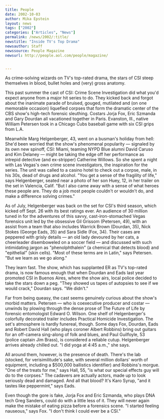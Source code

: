 ```yaml
---
title: People
date: 2002-10-03
author: Mika Epstein
layout: news
tags: ["2002"]
categories: ["Articles", "News"]
permalink: /news/2002/:title/
newstitle: "Inside TV's Top Drama"
newsauthor: Staff  
newssource: People Magazine  
newsurl: http://people.aol.com/people/magazine/  


---
```


As crime-solving wizards on TV's top-rated drama, the stars of CSI steep themselves in blood, bullet holes and (very) gross anatomy. 

This past summer the cast of CSI: Crime Scene Investigation did what you'd expect anyone from a major hit series to do. They kicked back and forgot about the inanimate parade of bruised, gouged, mutilated and (on one memorable occasion) liquefied corpses that form the dramatic center of the CBS show's high-tech forensic sleuthing. Costars Jorja Fox, Eric Szmanda and Gary Dourdan all vacationed together in Paris. Evanston, Ill., native William Petersen took in a Chicago Cubs baseball game with six CSI grips from L.A. 

Meanwhile Marg Helgenberger, 43, went on a busman's holiday from hell: She'd been worried that the show's phenomenal popularity &#8212; signaled by its own new spinoff, CSI: Miami, teaming NYPD Blue alumni David Caruso and Kim Delaney &#8212; might be taking the edge off her performance as intrepid detective (and ex-stripper) Catherine Willows. So she spent a night with Las Vegas's own crime scene investigators, the inspiration for the series. The unit was called to a casino hotel to check out a corpse, male, in his 30s, dead of drugs and alcohol. "You get a sense of the fragility of life," says Helgenberger, seated near a photo of her son Huey, 12, in her trailer on the set in Valencia, Calif. "But I also came away with a sense of what heroes these people are. They do a job most people couldn't or wouldn't do, and make a difference solving crimes." 

As of July, Helgenberger was back on the set for CSI's third season, which kicked off Sept. 26 with its best ratings ever. An audience of 30 million tuned in for the adventures of this savvy, cast-iron-stomached Vegas forensics unit led by the obsessive Gil Grissom (Petersen, 49), with an assist from a team that also includes Warrick Brown (Dourdan, 35), Nick Stokes (George Eads, 35) and Sara Sidle (Fox, 34). Their cases are peppered with grisly details &#8212; an old lady devoured by her cats, a cheerleader disemboweled on a soccer field &#8212; and discussed with such intimidating jargon as "phenolphthalein" (a chemical that detects blood) and "epithelial" (skin cells). "Most of these terms are in Latin," says Petersen. "But we learn as we go along." 

They learn fast. The show, which has supplanted ER as TV's top-rated drama, is now famous enough that when Dourdan and Eads last year promoted CSI in Buenos Aires, where the show airs, local police decided to take the stars down a peg. "They showed us tapes of autopsies to see if we would crack," Dourdan says. "We didn't." 

Far from being queasy, the cast seems genuinely curious about the show's morbid matters. Petersen &#8212; who is coexecutive producer and costar &#8212; unwinds by plowing through the dense prose of The Future of Life by forensic entomologist Edward O. Wilson. One shelf of Helgenberger's colorfully decorated trailer includes Practical Homicide Investigation. The set's atmosphere is hardly funereal, though. Some days Fox, Dourdan, Eads and Robert David Hall (who plays coroner Albert Robbins) bring out guitars for an off-camera sing-along of folk and blues, and Paul Guilfoyle, 53 (police captain Jim Brass), is considered a reliable cutup. Helgenberger arrives already chilled out. "I did yoga at 4:45 a.m.," she says. 

All around them, however, is the presence of death. There's the lab (stocked, for verisimilitude's sake, with several million dollars' worth of equipment, including a $500,000 ballistics identifier) and Robbins's morgue. "One of the treats for me," says Hall, 55, "is what our special effects guy will do to the corpses." The cadavers are actually actors, made up to look seriously dead and damaged. And all that blood? It's Karo Syrup, "and it tastes like peppermint," says Eads. 

Even though the gore is fake, Jorja Fox and Eric Szmanda, who plays DNA tech Greg Sanders, could do with a little less of it. They will never again make the mistake of eating pizza before a forensics scene. "I started feeling nauseous," says Fox. "I don't think I could ever be a CSI." 

